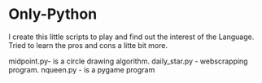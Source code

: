 # Only-Python
I create this little scripts to play and find out the interest of the Language. Tried to learn the pros and cons a litte bit more.

midpoint.py- is a circle drawing algorithm.
daily_star.py - webscrapping program.
nqueen.py - is a pygame program
